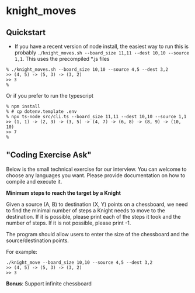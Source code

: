 # knight_moves

## Quickstart

* If you have a recent version of node install, the easiest way to run this is probably `./knight_moves.sh --board_size 11,11 --dest 10,10 --source 1,1`.   This uses the precompiled *.js files
 
```
% ./knight_moves.sh --board_size 10,10 --source 4,5 --dest 3,2 
>> (4, 5) -> (5, 3) -> (3, 2)
>> 3
% 
```

Or if you prefer to run the typescript

```
% npm install
% # cp dotenv.template .env
% npx ts-node src/cli.ts --board_size 11,11 --dest 10,10 --source 1,1
>> (1, 1) -> (2, 3) -> (3, 5) -> (4, 7) -> (6, 8) -> (8, 9) -> (10, 10)
>> 7
% 
``` 


## "Coding Exercise Ask"

Below is the small technical exercise for our interview. You can welcome to choose any languages you want. Please provide documentation on how to compile and execute it. 

**Minimum steps to reach the target by a Knight**

Given a source (A, B) to destination (X, Y) points on a chessboard, we need to find the minimal number of steps a Knight needs to move to the destination. If it is possible, please print each of the steps it took and the number of steps. If it is not possible, please print -1.

The program should allow users to enter the size of the chessboard and the source/destination points.

For example:
```
./knight_move --board_size 10,10 --source 4,5 --dest 3,2
>> (4, 5) -> (5, 3) -> (3, 2)
>> 3
```

**Bonus**: Support infinite chessboard 
